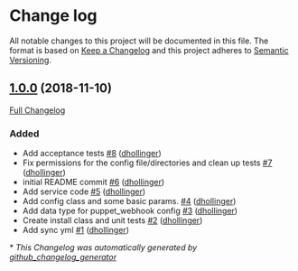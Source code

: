 # Change log

All notable changes to this project will be documented in this file. The format is based on [Keep a Changelog](http://keepachangelog.com/en/1.0.0/) and this project adheres to [Semantic Versioning](http://semver.org).

## [1.0.0](https://github.com/voxpupuli/puppet-puppetwebhook/tree/1.0.0) (2018-11-10)

[Full Changelog](https://github.com/voxpupuli/puppet-puppetwebhook/compare/b89a1244b8fc404fb851dd34779785ff653be861...1.0.0)

### Added

- Add acceptance tests [\#8](https://github.com/voxpupuli/puppet-puppetwebhook/pull/8) ([dhollinger](https://github.com/dhollinger))
- Fix permissions for the config file/directories and clean up tests [\#7](https://github.com/voxpupuli/puppet-puppetwebhook/pull/7) ([dhollinger](https://github.com/dhollinger))
- initial README commit [\#6](https://github.com/voxpupuli/puppet-puppetwebhook/pull/6) ([dhollinger](https://github.com/dhollinger))
- Add service code [\#5](https://github.com/voxpupuli/puppet-puppetwebhook/pull/5) ([dhollinger](https://github.com/dhollinger))
- Add config class and some basic params. [\#4](https://github.com/voxpupuli/puppet-puppetwebhook/pull/4) ([dhollinger](https://github.com/dhollinger))
- Add data type for puppet\_webhook config [\#3](https://github.com/voxpupuli/puppet-puppetwebhook/pull/3) ([dhollinger](https://github.com/dhollinger))
- Create install class and unit tests [\#2](https://github.com/voxpupuli/puppet-puppetwebhook/pull/2) ([dhollinger](https://github.com/dhollinger))
- Add sync yml [\#1](https://github.com/voxpupuli/puppet-puppetwebhook/pull/1) ([dhollinger](https://github.com/dhollinger))



\* *This Changelog was automatically generated by [github_changelog_generator](https://github.com/skywinder/Github-Changelog-Generator)*
